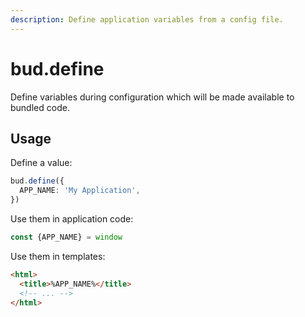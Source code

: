 ```yaml
---
description: Define application variables from a config file.
---
```


# bud.define

Define variables during configuration which will be made available to bundled code.

## Usage

Define a value:

```ts
bud.define({
  APP_NAME: 'My Application',
})
```

Use them in application code:

```ts
const {APP_NAME} = window
```

Use them in templates:

```html
<html>
  <title>%APP_NAME%</title>
  <!-- ... -->
</html>
```
